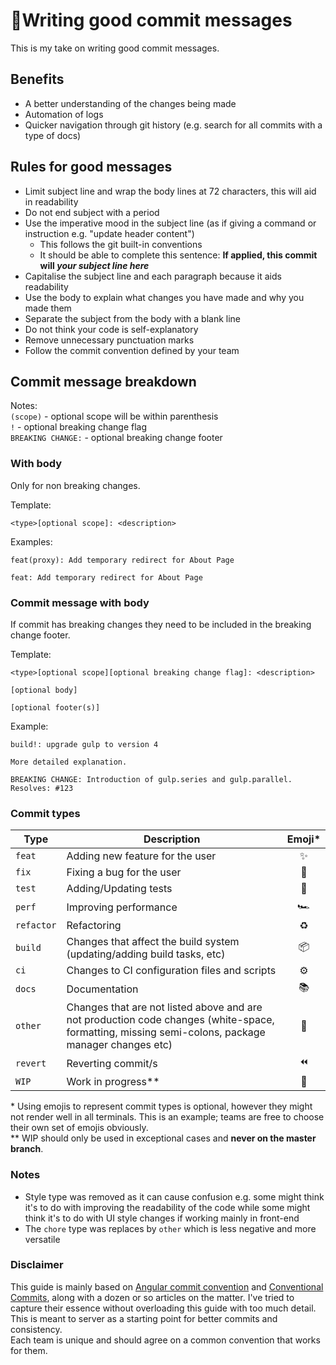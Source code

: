 # 📝Writing good commit messages

This is my take on writing good commit messages.

## Benefits
- A better understanding of the changes being made
- Automation of logs
- Quicker navigation through git history (e.g. search for all commits with a type of docs)

## Rules for good messages
- Limit subject line and wrap the body lines at 72 characters, this will aid in readability
- Do not end subject with a period
- Use the imperative mood in the subject line (as if giving a command or instruction e.g. "update header content")
    - This follows the git built-in conventions
    - It should be able to complete this sentence: **If applied, this commit will _your subject line here_**
- Capitalise the subject line and each paragraph because it aids readability
- Use the body to explain what changes you have made and why you made them
- Separate the subject from the body with a blank line
- Do not think your code is self-explanatory
- Remove unnecessary punctuation marks
- Follow the commit convention defined by your team

## Commit message breakdown
Notes:<br />
`(scope)` - optional scope will be within parenthesis<br />
`!` - optional breaking change flag<br />
`BREAKING CHANGE:` - optional breaking change footer

### With body
Only for non breaking changes.

Template:<br />
```
<type>[optional scope]: <description>
```
Examples:
```
feat(proxy): Add temporary redirect for About Page
```
```
feat: Add temporary redirect for About Page
```
### Commit message with body
If commit has breaking changes they need to be included in the breaking change footer.

Template:
```
<type>[optional scope][optional breaking change flag]: <description>

[optional body]

[optional footer(s)]
```
Example:
```
build!: upgrade gulp to version 4

More detailed explanation.

BREAKING CHANGE: Introduction of gulp.series and gulp.parallel.
Resolves: #123 
```

### Commit types

| Type       | Description                                                                  | Emoji* |
|------------|------------------------------------------------------------------------------|:------:|
| `feat`     | Adding new feature for the user                                              |✨      |
| `fix`      | Fixing a bug for the user                                                    |🐛      |
| `test`     | Adding/Updating tests                                                        |🔬      |
| `perf`     | Improving performance                                                        |🏎      |
| `refactor` | Refactoring                                                                  |♻       |
| `build`    | Changes that affect the build system (updating/adding build tasks, etc)      |📦      |
| `ci`       | Changes to CI configuration files and scripts                                |⚙       |
| `docs`     | Documentation                                                                |📚      |
| `other`    | Changes that are not listed above and are not production code changes (white-space, formatting, missing semi-colons, package manager changes etc) |🧰      |
| `revert`   | Reverting commit/s                                                           |⏪      |
| `WIP`      | Work in progress**      |🚧      |

\* Using emojis to represent commit types is optional, however they might not render well in all terminals. This is an example; teams are free to choose their own set of emojis obviously.<br />
\** WIP should only be used in exceptional cases and **never on the master branch**.

### Notes
- Style type was removed as it can cause confusion e.g. some might think it's to do with improving the readability of the code while some might think it's to do with UI style changes if working mainly in front-end 
- The `chore` type was replaces by `other` which is less negative and more versatile

### Disclaimer
This guide is mainly based on [Angular commit convention](https://docs.google.com/document/d/1QrDFcIiPjSLDn3EL15IJygNPiHORgU1_OOAqWjiDU5Y/edit) and [Conventional Commits](https://www.conventionalcommits.org/en/v1.0.0/), along with a dozen or so articles on the matter. I've tried to capture their essence without overloading this guide with too much detail. This is meant to server as a starting point for better commits and consistency.<br />
Each team is unique and should agree on a common convention that works for them. 

